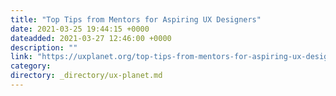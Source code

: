 ```yaml
---
title: "Top Tips from Mentors for Aspiring UX Designers"
date: 2021-03-25 19:44:15 +0000
dateadded: 2021-03-27 12:46:00 +0000
description: ""
link: "https://uxplanet.org/top-tips-from-mentors-for-aspiring-ux-designers-a9395604a2ad?source=rss----819cc2aaeee0---4"
category:
directory: _directory/ux-planet.md
---
```

